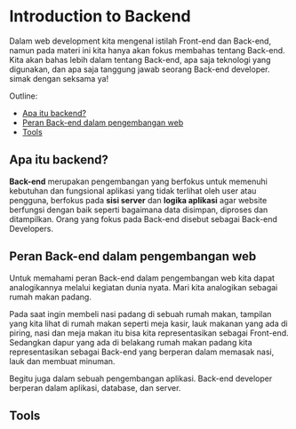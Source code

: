# Introduction to Backend <!-- omit in toc -->

Dalam web development kita mengenal istilah Front-end dan Back-end, namun pada materi ini kita hanya akan fokus membahas tentang Back-end. Kita akan bahas lebih dalam tentang Back-end, apa saja teknologi yang digunakan, dan apa saja tanggung jawab seorang Back-end developer. simak dengan seksama ya!

Outline:
- [Apa itu backend?](#apa-itu-backend)
- [Peran Back-end dalam pengembangan web](#peran-back-end-dalam-pengembangan-web)
- [Tools](#tools)

## Apa itu backend?

**Back-end** merupakan pengembangan yang berfokus untuk memenuhi kebutuhan dan fungsional aplikasi yang tidak terlihat oleh user atau pengguna, berfokus pada **sisi server** dan **logika aplikasi** agar website berfungsi dengan baik seperti bagaimana data disimpan, diproses dan ditampilkan. Orang yang fokus pada Back-end disebut sebagai Back-end Developers. 

## Peran Back-end dalam pengembangan web

Untuk memahami peran Back-end dalam pengembangan web kita dapat analogikannya melalui kegiatan dunia nyata. Mari kita analogikan sebagai rumah makan padang.

Pada saat ingin membeli nasi padang di sebuah rumah makan, tampilan yang kita lihat di rumah makan seperti meja kasir, lauk makanan yang ada di piring, nasi dan meja makan itu bisa kita representasikan sebagai Front-end. Sedangkan dapur yang ada di belakang rumah makan padang kita representasikan sebagai Back-end yang berperan dalam memasak nasi, lauk dan membuat minuman.

Begitu juga dalam sebuah pengembangan aplikasi. Back-end developer berperan dalam aplikasi, database, dan server.

## Tools